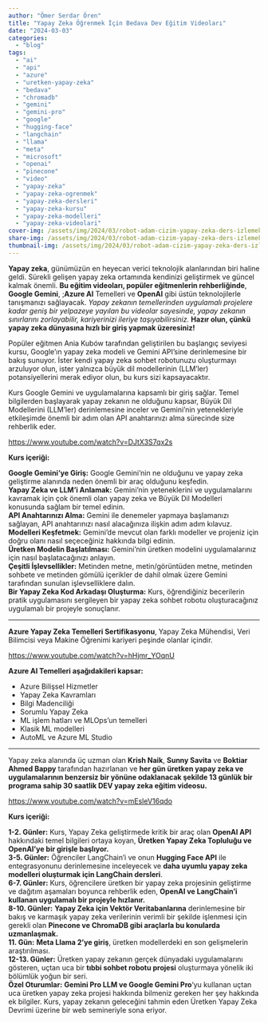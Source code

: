 ```yaml
---
author: "Ömer Serdar Ören"
title: "Yapay Zeka Öğrenmek İçin Bedava Dev Eğitim Videoları"
date: "2024-03-03"
categories: 
  - "blog"
tags: 
  - "ai"
  - "api"
  - "azure"
  - "uretken-yapay-zeka"
  - "bedava"
  - "chromadb"
  - "gemini"
  - "gemini-pro"
  - "google"
  - "hugging-face"
  - "langchain"
  - "llama"
  - "meta"
  - "microsoft"
  - "openai"
  - "pinecone"
  - "video"
  - "yapay-zeka"
  - "yapay-zeka-ogrenmek"
  - "yapay-zeka-dersleri"
  - "yapay-zeka-kursu"
  - "yapay-zeka-modelleri"
  - "yapay-zeka-videolari"
cover-img: /assets/img/2024/03/robot-adam-cizim-yapay-zeka-ders-izlemek-tv-bing-image-creator-mart-2024-1.jpeg
share-img: /assets/img/2024/03/robot-adam-cizim-yapay-zeka-ders-izlemek-tv-bing-image-creator-mart-2024-1.jpeg
thumbnail-img: /assets/img/2024/03/robot-adam-cizim-yapay-zeka-ders-izlemek-tv-bing-image-creator-mart-2024-1.jpeg
---
```


**Yapay zeka**, günümüzün en heyecan verici teknolojik alanlarından biri haline geldi. Sürekli gelişen yapay zeka ortamında kendinizi geliştirmek ve güncel kalmak önemli. **Bu eğitim videoları, popüler eğitmenlerin rehberliğinde**, **Google Gemini**, ;**Azure AI** Temelleri ve **OpenAI** gibi üstün teknolojilerle tanışmanızı sağlayacak. _Yapay zekanın temellerinden uygulamalı projelere kadar geniş bir yelpazeye yayılan bu videolar sayesinde, yapay zekanın sınırlarını zorlayabilir, kariyerinizi ileriye taşıyabilirsiniz._ **Hazır olun, çünkü yapay zeka dünyasına hızlı bir giriş yapmak üzeresiniz!**

Popüler eğitmen Ania Kubów tarafından geliştirilen bu başlangıç seviyesi kursu, Google’ın yapay zeka modeli ve Gemini API’sine derinlemesine bir bakış sunuyor. İster kendi yapay zeka sohbet robotunuzu oluşturmayı arzuluyor olun, ister yalnızca büyük dil modellerinin (LLM’ler) potansiyellerini merak ediyor olun, bu kurs sizi kapsayacaktır.

Kurs Google Gemini ve uygulamalarına kapsamlı bir giriş sağlar. Temel bilgilerden başlayarak yapay zekanın ne olduğunu kapsar, Büyük Dil Modellerini (LLM’ler) derinlemesine inceler ve Gemini’nin yetenekleriyle etkileşimde önemli bir adım olan API anahtarınızı alma sürecinde size rehberlik eder.

<https://www.youtube.com/watch?v=DJtX3S7qx2s>

**Kurs içeriği:**

**Google Gemini’ye Giriş:** Google Gemini’nin ne olduğunu ve yapay zeka geliştirme alanında neden önemli bir araç olduğunu keşfedin.  
**Yapay Zeka ve LLM’i Anlamak:** Gemini’nin yeteneklerini ve uygulamalarını kavramak için çok önemli olan yapay zeka ve Büyük Dil Modelleri konusunda sağlam bir temel edinin.  
**API Anahtarınızı Alma:** Gemini ile denemeler yapmaya başlamanızı sağlayan, API anahtarınızı nasıl alacağınıza ilişkin adım adım kılavuz.  
**Modelleri Keşfetmek:** Gemini’de mevcut olan farklı modeller ve projeniz için doğru olanı nasıl seçeceğiniz hakkında bilgi edinin.  
**Üretken Modelin Başlatılması:** Gemini’nin üretken modelini uygulamalarınız için nasıl başlatacağınızı anlayın.  
**Çeşitli İşlevsellikler:** Metinden metne, metin/görüntüden metne, metinden sohbete ve metinden gömülü içerikler de dahil olmak üzere Gemini tarafından sunulan işlevselliklere dalın.  
**Bir Yapay Zeka Kod Arkadaşı Oluşturma:** Kurs, öğrendiğiniz becerilerin pratik uygulamasını sergileyen bir yapay zeka sohbet robotu oluşturacağınız uygulamalı bir projeyle sonuçlanır.

* * *

**Azure Yapay Zeka Temelleri Sertifikasyonu**, Yapay Zeka Mühendisi, Veri Bilimcisi veya Makine Öğrenimi kariyeri peşinde olanlar içindir.

<https://www.youtube.com/watch?v=hHjmr_YOqnU>

**Azure AI Temelleri aşağıdakileri kapsar:**

- Azure Bilişsel Hizmetler
- Yapay Zeka Kavramları
- Bilgi Madenciliği
- Sorumlu Yapay Zeka
- ML işlem hatları ve MLOps’un temelleri
- Klasik ML modelleri
- AutoML ve Azure ML Studio

* * *

Yapay zeka alanında üç uzman olan **Krish Naik**, **Sunny Savita** ve **Boktiar Ahmed Bappy** tarafından hazırlanan ve **her gün üretken yapay zeka ve uygulamalarının benzersiz bir yönüne odaklanacak şekilde 13 günlük bir programa sahip 30 saatlik DEV yapay zeka eğitim videosu.**

<https://www.youtube.com/watch?v=mEsleV16qdo>

**Kurs içeriği:**

**1-2. Günler:** Kurs, Yapay Zeka geliştirmede kritik bir araç olan **OpenAI API** hakkındaki temel bilgileri ortaya koyan, **Üretken Yapay Zeka Topluluğu ve OpenAI’ye bir girişle başlıyor.**  
**3-5. Günler:** Öğrenciler LangChain’i ve onun **Hugging Face API** ile entegrasyonunu derinlemesine inceleyecek ve **daha uyumlu yapay zeka modelleri oluşturmak için LangChain dersleri**.  
**6-7. Günler:** Kurs, öğrencilere üretken bir yapay zeka projesinin geliştirme ve dağıtım aşamaları boyunca rehberlik eden, **OpenAI ve LangChain’i kullanan uygulamalı bir projeyle hızlanır.**  
**8-10. Günler:** **Yapay Zeka için Vektör Veritabanlarına** derinlemesine bir bakış ve karmaşık yapay zeka verilerinin verimli bir şekilde işlenmesi için gerekli olan **Pinecone ve ChromaDB gibi araçlarla bu konularda uzmanlaşmak.**  
**11\. Gün:** **Meta Llama 2’ye giriş**, üretken modellerdeki en son gelişmelerin araştırılması.  
**12-13. Günler:** Üretken yapay zekanın gerçek dünyadaki uygulamalarını gösteren, uçtan uca bir **tıbbi sohbet robotu projesi** oluşturmaya yönelik iki bölümlük yoğun bir seri.  
**Özel Oturumlar:** **Gemini Pro LLM ve Google Gemini Pro**‘yu kullanan uçtan uca üretken yapay zeka projesi hakkında bilmeniz gereken her şey hakkında ek bilgiler. Kurs, yapay zekanın geleceğini tahmin eden Üretken Yapay Zeka Devrimi üzerine bir web semineriyle sona eriyor.
